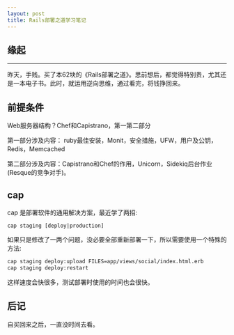 ```yaml
---
layout: post
title: Rails部署之道学习笔记
---
```


## 缘起
----

昨天，手贱。买了本62块的《Rails部署之道》。思前想后，都觉得特别贵，尤其还是一本电子书。此时，就运用逆向思维，通过看完，将钱挣回来。

## 前提条件

Web服务器结构？Chef和Capistrano，第一第二部分

第一部分涉及内容： ruby最佳安装，Monit，安全措施，UFW，用户及公钥，Redis，Memcached

第二部分涉及内容：Capistrano和Chef的作用，Unicorn，Sidekiq后台作业(Resque的竞争对手)。


## cap 

cap 是部署软件的通用解决方案，最近学了两招: 

```
cap staging [deploy|production]
```

如果只是修改了一两个问题，没必要全部重新部署一下，所以需要使用一个特殊的方法: 

```sh
cap staging deploy:upload FILES=app/views/social/index.html.erb
cap staging deploy:restart
```

这样速度会快很多，测试部署时使用的时间也会很快。


## 后记

自买回来之后，一直没时间去看。
